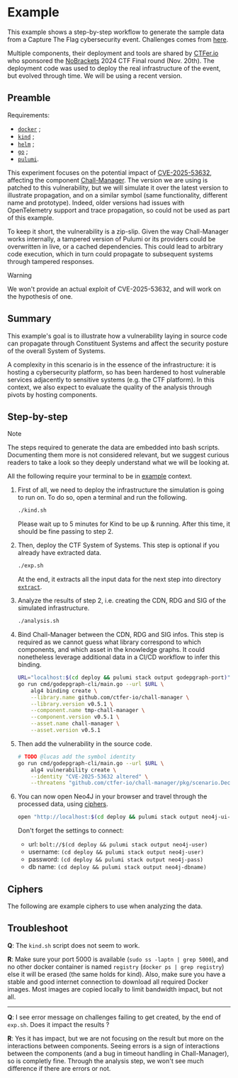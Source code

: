 # Example

This example shows a step-by-step workflow to generate the sample data from a Capture The Flag cybersecurity event.
Challenges comes from [here](https://github.com/nobrackets-ctf/NoBrackets-2024/tree/main/finale).

Multiple components, their deployment and tools are shared by [CTFer.io](https://ctfer.io) who sponsored the [NoBrackets](https://www.linkedin.com/showcase/nobrackets-ctf/) 2024 CTF Final round (Nov. 20th). The deployment code was used to deploy the real infrastructure of the event, but evolved through time. We will be using a recent version.

## Preamble

Requirements:
- [`docker`](https://docs.docker.com/engine/install/) ;
- [`kind`](https://kind.sigs.k8s.io/docs/user/quick-start/#installation) ;
- [`helm`](https://helm.sh/docs/intro/install/) ;
- [`go`](https://go.dev/doc/install) ;
- [`pulumi`](https://www.pulumi.com/docs/iac/download-install/).

This experiment focuses on the potential impact of [CVE-2025-53632](https://nvd.nist.gov/vuln/detail/CVE-2025-53632), affecting the component [Chall-Manager](https://github.com/tfer-io/chall-manager).
The version we are using is patched to this vulnerability, but we will simulate it over the latest version to illustrate propagation, and on a similar symbol (same functionality, different name and prototype). Indeed, older versions had issues with OpenTelemetry support and trace propagation, so could not be used as part of this example.

To keep it short, the vulnerability is a zip-slip. Given the way Chall-Manager works internally, a tampered version of Pulumi or its providers could be overwritten in live, or a cached dependencies. This could lead to arbitrary code execution, which in turn could propagate to subsequent systems through tampered responses.

> [!WARNING]
> We won't provide an actual exploit of CVE-2025-53632, and will work on the hypothesis of one.

## Summary

This example's goal is to illustrate how a vulnerability laying in source code can propagate through Constituent Systems and affect the security posture of the overall System of Systems.

A complexity in this scenario is in the essence of the infrastructure: it is hosting a cybersecurity platform, so has been hardened to host vulnerable services adjacently to sensitive systems (e.g. the CTF platform). In this context, we also expect to evaluate the quality of the analysis through pivots by hosting components.

## Step-by-step

> [!NOTE]
> The steps required to generate the data are embedded into bash scripts.
> Documenting them more is not considered relevant, but we suggest curious readers to take a look so they deeply understand what we will be looking at.

All the following require your terminal to be in [example](/example/) context.

1.  First of all, we need to deploy the infrastructure the simulation is going to run on.
    To do so, open a terminal and run the following.
    ```bash
    ./kind.sh
    ```

    Please wait up to 5 minutes for Kind to be up & running. After this time, it should be fine passing to step 2.

2.  Then, deploy the CTF System of Systems.
    This step is optional if you already have extracted data.
    ```bash
    ./exp.sh
    ```

    At the end, it extracts all the input data for the next step into directory [`extract`](extract/).

3.  Analyze the results of step 2, i.e. creating the CDN, RDG and SIG of the simulated infrastructure.
    ```bash
    ./analysis.sh
    ```

4.  Bind Chall-Manager between the CDN, RDG and SIG infos.
    This step is required as we cannot guess what library correspond to which components, and which asset in the knowledge graphs.
    It could nonetheless leverage additional data in a CI/CD workflow to infer this binding.
    ```bash
    URL="localhost:$(cd deploy && pulumi stack output godepgraph-port)"
    go run cmd/godepgraph-cli/main.go --url $URL \
        alg4 binding create \
        --library.name github.com/ctfer-io/chall-manager \
        --library.version v0.5.1 \
        --component.name tmp-chall-manager \
        --component.version v0.5.1 \
        --asset.name chall-manager \
        --asset.version v0.5.1
    ```

5.  Then add the vulnerability in the source code.
    ```bash
    # TODO @lucas add the symbol identity
    go run cmd/godepgraph-cli/main.go --url $URL \
        alg4 vulnerability create \
        --identity "CVE-2025-53632 altered" \
        --threatens "github.com/ctfer-io/chall-manager/pkg/scenario.DecodeOCI"
    ```

6.  You can now open Neo4J in your browser and travel through the processed data, using [ciphers](https://neo4j.com/docs/getting-started/cypher/).
    ```bash
    open "http://localhost:$(cd deploy && pulumi stack output neo4j-ui-port)"
    ```

    Don't forget the settings to connect:
    - url: `bolt://$(cd deploy && pulumi stack output neo4j-user)`
    - username: `(cd deploy && pulumi stack output neo4j-user)`
    - password: `(cd deploy && pulumi stack output neo4j-pass)`
    - db name: `(cd deploy && pulumi stack output neo4j-dbname)`

## Ciphers

The following are example ciphers to use when analyzing the data.

<!-- TODO @lucas add ciphers -->

## Troubleshoot

**Q**: The `kind.sh` script does not seem to work.

**R**: Make sure your port 5000 is available (`sudo ss -laptn | grep 5000`), and no other docker container is named `registry` (`docker ps | grep registry`) else it will be erased (the same holds for kind). Also, make sure you have a stable and good internet connection to download all required Docker images. Most images are copied locally to limit bandwidth impact, but not all.

---

**Q**: I see error message on challenges failing to get created, by the end of `exp.sh`. Does it impact the results ?

**R**: Yes it has impact, but we are not focusing on the result but more on the interactions between components. Seeing errors is a sign of interactions between the components (and a bug in timeout handling in Chall-Manager), so is completly fine. Through the analysis step, we won't see much difference if there are errors or not.
